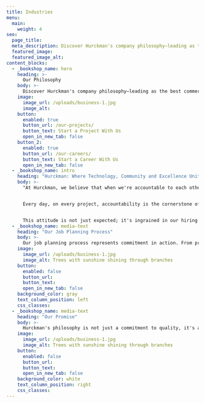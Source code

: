 ```yaml
---
title: Industries
menu:
  main:
    weight: 4
seo:
  page_title:
  meta_description: Discover Hurckman's company philosophy—leading as the best commercial and industrial mechanical contractor for unparalleled results.
  featured_image:
  featured_image_alt:
content_blocks:
  - _bookshop_name: hero
    heading: >-
      Our Philosophy
    body: >-
      Discover Hurckman's company philosophy—leading as the best commercial and industrial mechanical contractor for unparalleled results.
    image:
      image_url: /uploads/business-1.jpg
      image_alt:
    button:
      enabled: true
      button_url: /our-projects/
      button_text: Start a Project With Us
      open_in_new_tab: false
    button_2:
      enabled: true
      button_url: /our-careers/
      button_text: Start a Career With Us
      open_in_new_tab: false
  - _bookshop_name: intro
    heading: "Hurckman: Where Technology, Community and Excellence Unite"
    body: >-
      "At Hurckman, we believe that when we're accountable to each other, the customer benefits." –Brad Hurckman


      Every day, on every project, accountability is the cornerstone of our approach. Each employee takes individual responsibility for delivering results and fostering a culture of commitment that goes beyond words. 


      This attitude is not just expected; it's ingrained in our hiring process. We seek individuals who bring planning, consistent effort and motivation to the table—traits that define the core of the Hurckman team.
  - _bookshop_name: media-text
    heading: "Our Job Planning Process"
    body: >-
      Our job planning process represents commitment in action. From pre-job meetings and safety talks to production meetings, integrated project management and collaboration with trade partners, every step is orchestrated to ensure excellence. However, what truly sets us apart is the unwavering commitment each team member makes to deliver on promises. With 210 dedicated employees, 80% actively engaged on job sites, our team, including project managers, superintendents and safety professionals, uses their experience and training to make decisions that prioritize our customers' needs.
    image:
      image_url: /uploads/business-1.jpg
      image_alt: Trees with sunshine shining through branches
    button:
      enabled: false
      button_url: 
      button_text:
      open_in_new_tab: false
    background_color: gray
    text_column_position: left
    css_classes:
  - _bookshop_name: media-text
    heading: "Our Promise"
    body: >-
      Hurckman's philosophy is not just a commitment to quality, it's a commitment to accountability that resonates throughout our team, benefiting every customer we serve. Partner with the best commercial and industrial mechanical contractor for unparalleled results.
    image:
      image_url: /uploads/business-1.jpg
      image_alt: Trees with sunshine shining through branches
    button:
      enabled: false
      button_url: 
      button_text:
      open_in_new_tab: false
    background_color: white
    text_column_position: right
    css_classes:
---
```






